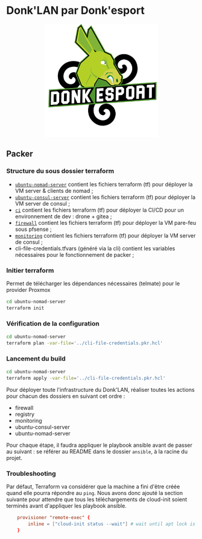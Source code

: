 # Donk'LAN par Donk'esport

<div align="center">
    <img src="/res/logo.png" width="300px"/>
</div>

## Packer

### Structure du sous dossier terraform

 - [`ubuntu-nomad-server`](../terraform/ubuntu-nomad-server) contient les fichiers terraform (tf) pour déployer la VM server & clients de nomad ;
 - [`ubuntu-consul-server`](../terraform/ubuntu-consul-server) contient les fichiers terraform (tf) pour déployer la VM server de consul ;
 - [`ci`](../terraform/ci) contient les fichiers terraform (tf) pour déployer la CI/CD pour un environnement de dev : drone + gitea ;
 - [`firewall`](../terraform/firewall) contient les fichiers terraform (tf) pour déployer la VM pare-feu sous pfsense ;
 - [`monitoring`](../terraform/monitoring) contient les fichiers terraform (tf) pour déployer la VM server de consul ;
 - cli-file-credentials.tfvars (généré via la cli) contient les variables nécessaires pour le fonctionnement de packer ;

### Initier terraform

Permet de télécharger les dépendances nécessaires (telmate) pour le provider Proxmox
```bash
cd ubuntu-nomad-server
terraform init
```

### Vérification de la configuration

```bash
cd ubuntu-nomad-server
terraform plan -var-file='../cli-file-credentials.pkr.hcl' 
```

### Lancement du build 

```bash
cd ubuntu-nomad-server
terraform apply -var-file='../cli-file-credentials.pkr.hcl' 
```

Pour déployer toute l'infrastructure du Donk'LAN, réaliser toutes les actions pour chacun des dossiers en suivant cet ordre : 
 - firewall
 - registry
 - monitoring
 - ubuntu-consul-server
 - ubuntu-nomad-server

Pour chaque étape, il faudra appliquer le playbook ansible avant de passer au suivant : se référer au README dans le dossier `ansible`, à la racine du projet.

### Troubleshooting

Par défaut, Terraform va considérer que la machine a fini d'être créée quand elle pourra répondre au `ping`. 
Nous avons donc ajouté la section suivante pour attendre que tous les téléchargements de cloud-init soient terminés avant d'appliquer les playbook ansible.

```conf
    provisioner "remote-exec" {
        inline = ["cloud-init status --wait"] # wait until apt lock is available
    }
``` 
